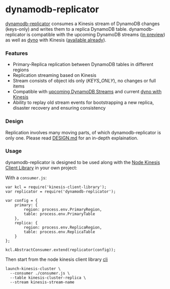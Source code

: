 # dynamodb-replicator

[dynamodb-replicator](https://github.com/mapbox/dynamodb-replicator) consumes a Kinesis stream of DynamoDB changes (keys-only) and writes them to a replica DynamoDB table. dynamodb-replicator is compatible with the upcoming DynamoDB streams ([in preview](http://dynamodb-preview.s3-website-us-west-2.amazonaws.com/docs/streams-dg/About.html)) as well as [dyno](https://github.com/mapbox/dyno) with Kinesis ([available already](https://github.com/mapbox/dyno#multi--kinesisconfig)).

### Features

- Primary-Replica replication between DynamoDB tables in different regions
- Replication streaming based on Kinesis
- Stream consists of object ids only (_KEYS_ONLY_), no changes or full items
- Compatible with [upcoming DynamoDB Streams](http://dynamodb-preview.s3-website-us-west-2.amazonaws.com/docs/streams-dg/About.html) and current [dyno with Kinesis](https://github.com/mapbox/dyno#multi--kinesisconfig)
- Ability to replay old stream events for bootstrapping a new replica, disaster recovery and ensuring consistency

### Design

Replication involves many moving parts, of which dynamodb-replicator is only one. Please read [DESIGN.md](https://github.com/mapbox/dynamodb-replicator/blob/master/DESIGN.md) for an in-depth explaination.

### Usage

dynamodb-replicator is designed to be used along with the [Node Kinesis Client Library](https://github.com/evansolomon/nodejs-kinesis-client-library) in your own project:

With a `consumer.js`:

```
var kcl = require('kinesis-client-library');
var replicator = require('dynamodb-replicator');

var config = {
    primary: {
        region: process.env.PrimaryRegion,
        table: process.env.PrimaryTable
    },
    replica: {
        region: process.env.ReplicaRegion,
        table: process.env.ReplicaTable
    }
};

kcl.AbstractConsumer.extend(replicator(config));
```

Then start from the node kinesis client library [cli](https://github.com/evansolomon/nodejs-kinesis-client-library#cli)

```
launch-kinesis-cluster \
  --consumer ./consumer.js \
  --table kinesis-cluster-replica \
  --stream kinesis-stream-name
```
